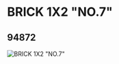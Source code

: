 # BRICK 1X2 "NO.7"
## 94872
![BRICK 1X2 "NO.7"](https://lc-www-live-s.legocdn.com/media/bricks/5/2/4616975.jpg)